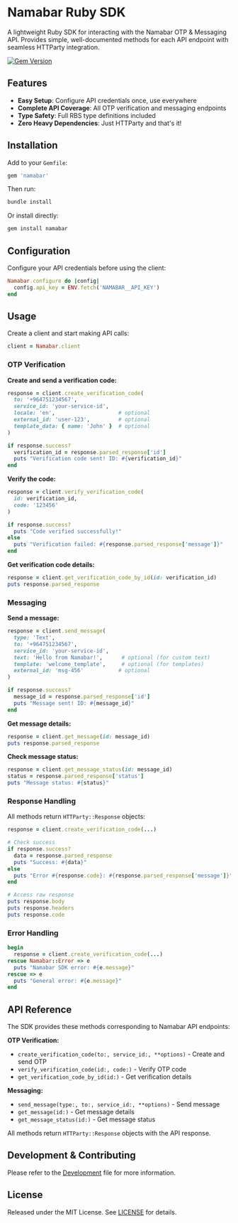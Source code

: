 # Namabar Ruby SDK

A lightweight Ruby SDK for interacting with the Namabar OTP & Messaging API. Provides simple, well-documented methods for each API endpoint with seamless HTTParty integration.

[![Gem Version](https://badge.fury.io/rb/namabar.svg?icon=si%3Arubygems)](https://badge.fury.io/rb/namabar)

## Features

- **Easy Setup**: Configure API credentials once, use everywhere
- **Complete API Coverage**: All OTP verification and messaging endpoints
- **Type Safety**: Full RBS type definitions included
- **Zero Heavy Dependencies**: Just HTTParty and that's it!

## Installation

Add to your `Gemfile`:

```ruby
gem 'namabar'
```

Then run:

```bash
bundle install
```

Or install directly:

```bash
gem install namabar
```

## Configuration

Configure your API credentials before using the client:

```ruby
Namabar.configure do |config|
  config.api_key = ENV.fetch('NAMABAR__API_KEY')
end
```

## Usage

Create a client and start making API calls:

```ruby
client = Namabar.client
```

### OTP Verification

**Create and send a verification code:**

```ruby
response = client.create_verification_code(
  to: '+964751234567',
  service_id: 'your-service-id',
  locale: 'en',                    # optional
  external_id: 'user-123',         # optional
  template_data: { name: 'John' }  # optional
)

if response.success?
  verification_id = response.parsed_response['id']
  puts "Verification code sent! ID: #{verification_id}"
end
```

**Verify the code:**

```ruby
response = client.verify_verification_code(
  id: verification_id,
  code: '123456'
)

if response.success?
  puts "Code verified successfully!"
else
  puts "Verification failed: #{response.parsed_response['message']}"
end
```

**Get verification code details:**

```ruby
response = client.get_verification_code_by_id(id: verification_id)
puts response.parsed_response
```

### Messaging

**Send a message:**

```ruby
response = client.send_message(
  type: 'Text',
  to: '+964751234567',
  service_id: 'your-service-id',
  text: 'Hello from Namabar!',      # optional (for custom text)
  template: 'welcome_template',     # optional (for templates)
  external_id: 'msg-456'           # optional
)

if response.success?
  message_id = response.parsed_response['id']
  puts "Message sent! ID: #{message_id}"
end
```

**Get message details:**

```ruby
response = client.get_message(id: message_id)
puts response.parsed_response
```

**Check message status:**

```ruby
response = client.get_message_status(id: message_id)
status = response.parsed_response['status']
puts "Message status: #{status}"
```

### Response Handling

All methods return `HTTParty::Response` objects:

```ruby
response = client.create_verification_code(...)

# Check success
if response.success?
  data = response.parsed_response
  puts "Success: #{data}"
else
  puts "Error #{response.code}: #{response.parsed_response['message']}"
end

# Access raw response
puts response.body
puts response.headers
puts response.code
```

### Error Handling

```ruby
begin
  response = client.create_verification_code(...)
rescue Namabar::Error => e
  puts "Namabar SDK error: #{e.message}"
rescue => e
  puts "General error: #{e.message}"
end
```

## API Reference

The SDK provides these methods corresponding to Namabar API endpoints:

**OTP Verification:**

- `create_verification_code(to:, service_id:, **options)` - Create and send OTP
- `verify_verification_code(id:, code:)` - Verify OTP code  
- `get_verification_code_by_id(id:)` - Get verification details

**Messaging:**

- `send_message(type:, to:, service_id:, **options)` - Send message
- `get_message(id:)` - Get message details
- `get_message_status(id:)` - Get message status

All methods return `HTTParty::Response` objects with the API response.

## Development & Contributing

Please refer to the [Development](/helpers/README.md) file for more information.

## License

Released under the MIT License. See [LICENSE](LICENSE.txt) for details.
